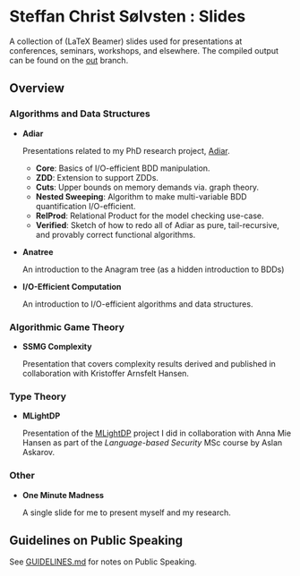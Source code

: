 # Steffan Christ Sølvsten : Slides

A collection of (LaTeX Beamer) slides used for presentations at conferences,
seminars, workshops, and elsewhere. The compiled output can be found on the
[out](https://github.com/SSoelvsten/slides/tree/out) branch.

## Overview

### Algorithms and Data Structures

- **Adiar**

  Presentations related to my PhD research project,
  [Adiar](https://github.com/SSoelvsten/adiar/).

  - **Core**: Basics of I/O-efficient BDD manipulation.
  - **ZDD**: Extension to support ZDDs.
  - **Cuts**: Upper bounds on memory demands via. graph theory.
  - **Nested Sweeping**: Algorithm to make multi-variable BDD quantification I/O-efficient.
  - **RelProd**: Relational Product for the model checking use-case.
  - **Verified**: Sketch of how to redo all of Adiar as pure, tail-recursive, and provably correct
    functional algorithms.

- **Anatree**

  An introduction to the Anagram tree (as a hidden introduction to BDDs)

- **I/O-Efficient Computation**

  An introduction to I/O-efficient algorithms and data structures.

### Algorithmic Game Theory

- **SSMG Complexity**

  Presentation that covers complexity results derived and published in
  collaboration with Kristoffer Arnsfelt Hansen.

### Type Theory

- **MLightDP**

  Presentation of the [MLightDP](https://github.com/SSoelvsten/mlightdp/)
  project I did in collaboration with Anna Mie Hansen as part of the
  *Language-based Security* MSc course by Aslan Askarov.

### Other

- **One Minute Madness**

  A single slide for me to present myself and my research.

## Guidelines on Public Speaking

See [GUIDELINES.md](/GUIDELINES.md) for notes on Public Speaking.
